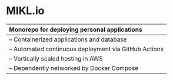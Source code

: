 # **MIKL.io**

<table>
<thead>
<tr>
  <th align="left">Monorepo for deploying personal applications</th>
</tr>
</thead>
<tbody>
  <tr>
    <td valign="top">– Containerized applications and database</td>
  </tr>
  <tr>
    <td valign="top">– Automated continuous deployment via GitHub Actions</td>
  </tr>
  <tr>
    <td valign="top">– Vertically scaled hosting in AWS</td>
  </tr>
  <tr>
    <td valign="top">– Dependently networked by Docker Compose</td>
  </tr>
</tbody>
</table>
